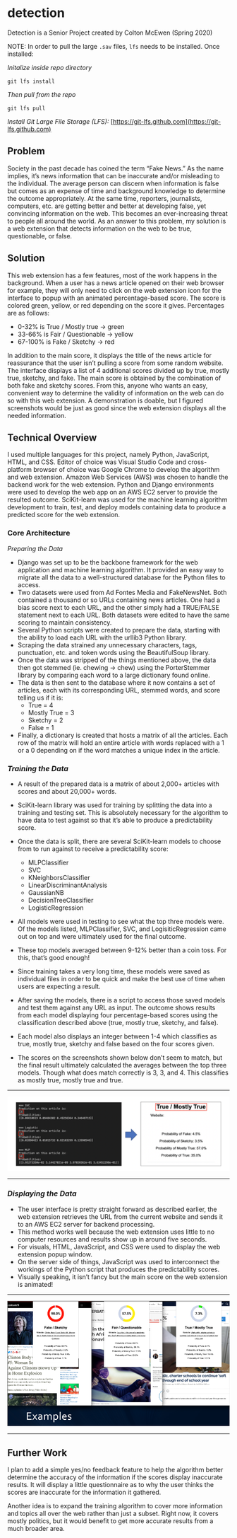 # detection

Detection is a Senior Project created by Colton McEwen (Spring 2020)

NOTE: In order to pull the large `.sav` files, `lfs` needs to be installed. Once installed:

*Initalize inside repo directory*
```
git lfs install
```

*Then pull from the repo*
```
git lfs pull
```

*Install Git Large File Storage (LFS):* [https://git-lfs.github.com](https://git-lfs.github.com)

## **Problem**

Society in the past decade has coined the term “Fake News.” As the name implies, it’s news information that can be inaccurate and/or misleading to the individual. The average person can discern when information is false but comes as an expense of time and background knowledge to determine the outcome appropriately. At the same time, reporters, journalists, computers, etc. are getting better and better at developing false, yet convincing information on the web. This becomes an ever-increasing threat to people all around the world. As an answer to this problem, my solution is a web extension that detects information on the web to be true, questionable, or false.

## **Solution**

This web extension has a few features, most of the work happens in the background. When a user has a news article opened on their web browser for example, they will only need to click on the web extension icon for the interface to popup with an animated percentage-based score. The score is colored green, yellow, or red depending on the score it gives. Percentages are as follows:

- 0-32% is True / Mostly true -> green
- 33-66% is Fair / Questionable -> yellow
- 67-100% is Fake / Sketchy -> red

In addition to the main score, it displays the title of the news article for reassurance that the user isn’t pulling a score from some random website. The interface displays a list of 4 additional scores divided up by true, mostly true, sketchy, and fake. The main score is obtained by the combination of both fake and sketchy scores. From this, anyone who wants an easy, convenient way to determine the validity of information on the web can do so with this web extension. A demonstration is doable, but I figured screenshots would be just as good since the web extension displays all the needed information. 

## **Technical Overview**

I used multiple languages for this project, namely Python, JavaScript, HTML, and CSS. Editor of choice was Visual Studio Code and cross-platform browser of choice was Google Chrome to develop the algorithm and web extension. Amazon Web Services (AWS) was chosen to handle the backend work for the web extension. Python and Django environments were used to develop the web app on an AWS EC2 server to provide the resulted outcome. SciKit-learn was used for the machine learning algorithm development to train, test, and deploy models containing data to produce a predicted score for the web extension.

### **Core Architecture**
*Preparing the Data*

- Django was set up to be the backbone framework for the web application and machine learning algorithm. It provided an easy way to migrate all the data to a well-structured database for the Python files to access.
- Two datasets were used from Ad Fontes Media and FakeNewsNet. Both contained a thousand or so URLs containing news articles. One had a bias score next to each URL, and the other simply had a TRUE/FALSE statement next to each URL. Both datasets were edited to have the same scoring to maintain consistency. 
- Several Python scripts were created to prepare the data, starting with the ability to load each URL with the urllib3 Python library.
- Scraping the data strained any unnecessary characters, tags, punctuation, etc. and token words using the BeautifulSoup library.
- Once the data was stripped of the things mentioned above, the data then got stemmed (ie. chewing -> chew) using the PorterStemmer library by comparing each word to a large dictionary found online.
- The data is then sent to the database where it now contains a set of articles, each with its corresponding URL, stemmed words, and score telling us if it is:
    - True = 4
    - Mostly True = 3
    - Sketchy = 2
    - False = 1
- Finally, a dictionary is created that hosts a matrix of all the articles. Each row of the matrix will hold an entire article with words replaced with a 1 or a 0 depending on if the word matches a unique index in the article.

### *Training the Data*

- A result of the prepared data is a matrix of about 2,000+ articles with scores and about 20,000+ words.
- SciKit-learn library was used for training by splitting the data into a training and testing set. This is absolutely necessary for the algorithm to have data to test against so that it’s able to produce a predictability score.
- Once the data is split, there are several SciKit-learn models to choose from to run against to receive a predictability score:
    - MLPClassifier
    - SVC
    - KNeighborsClassifier
    - LinearDiscriminantAnalysis
    - GaussianNB
    - DecisionTreeClassifier
    - LogisticRegression

- All models were used in testing to see what the top three models were. Of the models listed, MLPClassifier, SVC, and LogisiticRegression came out on top and were ultimately used for the final outcome.
- These top models averaged between 9-12% better than a coin toss. For this, that’s good enough!
- Since training takes a very long time, these models were saved as individual files in order to be quick and make the best use of time when users are expecting a result.
- After saving the models, there is a script to access those saved models and test them against any URL as input. The outcome shows results from each model displaying four percentage-based scores using the classification described above (true, mostly true, sketchy, and false).
- Each model also displays an integer between 1-4 which classifies as true, mostly true, sketchy and false based on the four scores given.
- The scores on the screenshots shown below don’t seem to match, but the final result ultimately calculated the averages between the top three models. Though what does match correctly is 3, 3, and 4. This classifies as mostly true, mostly true and true.

---

![alt text](./screenshots/screenshot.png)

---

### *Displaying the Data*

- The user interface is pretty straight forward as described earlier, the web extension retrieves the URL from the current website and sends it to an AWS EC2 server for backend processing.
- This method works well because the web extension uses little to no computer resources and results show up in around five seconds.
- For visuals, HTML, JavaScript, and CSS were used to display the web extension popup window.
- On the server side of things, JavaScript was used to interconnect the workings of the Python script that produces the predictability scores.
- Visually speaking, it isn’t fancy but the main score on the web extension is animated!

---

![alt text](./screenshots/screenshot1.png)

---

## Further Work
I plan to add a simple yes/no feedback feature to help the algorithm better determine the accuracy of the information if the scores display inaccurate results. It will display a little questionnaire as to why the user thinks the scores are inaccurate for the information it gathered.

Another idea is to expand the training algorithm to cover more information and topics all over the web rather than just a subset. Right now, it covers mostly politics, but it would benefit to get more accurate results from a much broader area.
